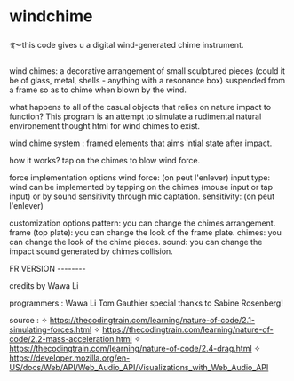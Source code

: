# windchime

࿐this code gives u a digital wind-generated chime instrument.

wind chimes: a decorative arrangement of small sculptured pieces (could it be of glass, metal, shells - anything with a resonance box) suspended from a frame so as to chime when blown by the wind. 

what happens to all of the casual objects that relies on nature impact to function? This program is an attempt to simulate a rudimental natural environement thought html for wind chimes to exist.

wind chime system : framed elements that aims intial state after impact.


how it works?
tap on the chimes to blow wind force.



force implementation options
wind force: (on peut l'enlever)
input type: wind can be implemented by tapping on the chimes (mouse input or tap input) or by sound sensitivity through mic captation.
sensitivity: (on peut l'enlever)

customization options
pattern: you can change the chimes arrangement.
frame (top plate): you can change the look of the frame plate.
chimes: you can change the look of the chime pieces.
sound: you can change the impact sound generated by chimes collision.

FR VERSION --------


credits
by Wawa Li

programmers :
Wawa Li
Tom Gauthier
special thanks to Sabine Rosenberg!

source :
✧ https://thecodingtrain.com/learning/nature-of-code/2.1-simulating-forces.html
✧ https://thecodingtrain.com/learning/nature-of-code/2.2-mass-acceleration.html
✧ https://thecodingtrain.com/learning/nature-of-code/2.4-drag.html
✧ https://developer.mozilla.org/en-US/docs/Web/API/Web_Audio_API/Visualizations_with_Web_Audio_API
